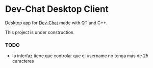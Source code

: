 # Dev-Chat Desktop Client

Desktop app for [Dev-Chat][1] made with QT and C++.

This project is under construction.

### TODO
- la interfaz tiene que controlar que el username no tenga más de 25 caracteres




 [1]: http://github.com/alkesst/Dev-Chat